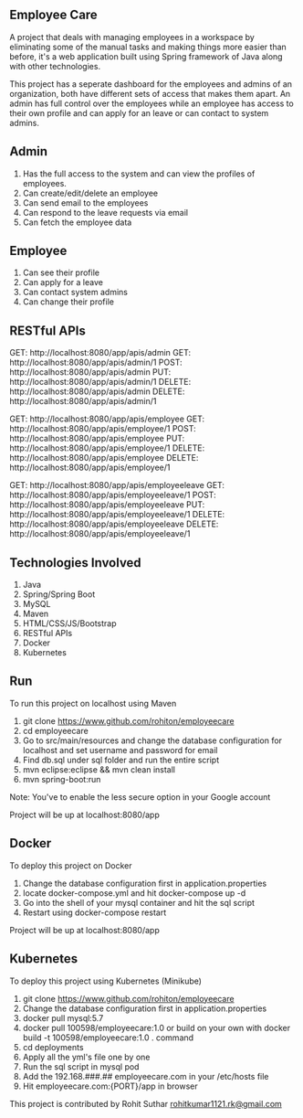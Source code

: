 ## Employee Care

A project that deals with managing employees in a workspace by eliminating some of the manual tasks and making things more easier than
before, it's a web application built using Spring framework of Java along with other technologies.

This project has a seperate dashboard for the employees and admins of an organization, both have different sets of access that makes them
apart. An admin has full control over the employees while an employee has access to their own profile and can apply for an leave or can
contact to system admins.

## Admin

1. Has the full access to the system and can view the profiles of employees.
2. Can create/edit/delete an employee
3. Can send email to the employees
4. Can respond to the leave requests via email
5. Can fetch the employee data

## Employee

1. Can see their profile
2. Can apply for a leave
3. Can contact system admins
4. Can change their profile

## RESTful APIs

GET: http://localhost:8080/app/apis/admin
GET: http://localhost:8080/app/apis/admin/1
POST: http://localhost:8080/app/apis/admin
PUT: http://localhost:8080/app/apis/admin/1
DELETE: http://localhost:8080/app/apis/admin
DELETE: http://localhost:8080/app/apis/admin/1

GET: http://localhost:8080/app/apis/employee
GET: http://localhost:8080/app/apis/employee/1
POST: http://localhost:8080/app/apis/employee
PUT: http://localhost:8080/app/apis/employee/1
DELETE: http://localhost:8080/app/apis/employee
DELETE: http://localhost:8080/app/apis/employee/1

GET: http://localhost:8080/app/apis/employeeleave
GET: http://localhost:8080/app/apis/employeeleave/1
POST: http://localhost:8080/app/apis/employeeleave
PUT: http://localhost:8080/app/apis/employeeleave/1
DELETE: http://localhost:8080/app/apis/employeeleave
DELETE: http://localhost:8080/app/apis/employeeleave/1

## Technologies Involved

1. Java
2. Spring/Spring Boot
3. MySQL
4. Maven
5. HTML/CSS/JS/Bootstrap
6. RESTful APIs
7. Docker
8. Kubernetes

## Run

To run this project on localhost using Maven

1. git clone https://www.github.com/rohiton/employeecare
2. cd employeecare
3. Go to src/main/resources and change the database configuration for localhost and set username and password for email
4. Find db.sql under sql folder and run the entire script
5. mvn eclipse:eclipse && mvn clean install
6. mvn spring-boot:run

Note: You've to enable the less secure option in your Google account

Project will be up at localhost:8080/app

## Docker 

To deploy this project on Docker

1. Change the database configuration first in application.properties
2. locate docker-compose.yml and hit docker-compose up -d
3. Go into the shell of your mysql container and hit the sql script
4. Restart using docker-compose restart

Project will be up at localhost:8080/app

## Kubernetes

To deploy this project using Kubernetes (Minikube)

1. git clone https://www.github.com/rohiton/employeecare
2. Change the database configuration first in application.properties
3. docker pull mysql:5.7
4. docker pull 100598/employeecare:1.0 or build on your own with docker build -t 100598/employeecare:1.0 . command
5. cd deployments
6. Apply all the yml's file one by one
7. Run the sql script in mysql pod
8. Add the 192.168.###.## employeecare.com in your /etc/hosts file
9. Hit employeecare.com:{PORT}/app in browser

This project is contributed by Rohit Suthar
rohitkumar1121.rk@gmail.com
